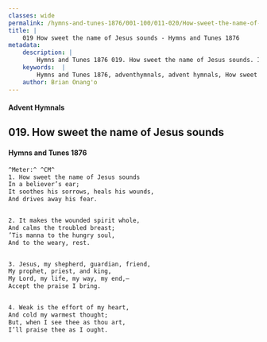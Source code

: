 ```yaml
---
classes: wide
permalink: /hymns-and-tunes-1876/001-100/011-020/How-sweet-the-name-of-Jesus-sounds/
title: |
    019 How sweet the name of Jesus sounds - Hymns and Tunes 1876
metadata:
    description: |
        Hymns and Tunes 1876 019. How sweet the name of Jesus sounds. In a believer’s ear; It soothes his sorrows, heals his wounds, And drives away his fear. 
    keywords:  |
        Hymns and Tunes 1876, adventhymnals, advent hymnals, How sweet the name of Jesus sounds, In a believer’s ear;, 
    author: Brian Onang'o
---
```


#### Advent Hymnals
## 019. How sweet the name of Jesus sounds
####  Hymns and Tunes 1876

```txt
^Meter:^ ^CM^
1. How sweet the name of Jesus sounds
In a believer’s ear;
It soothes his sorrows, heals his wounds,
And drives away his fear.


2. It makes the wounded spirit whole,
And calms the troubled breast;
’Tis manna to the hungry soul,
And to the weary, rest.


3. Jesus, my shepherd, guardian, friend,
My prophet, priest, and king,
My Lord, my life, my way, my end,—
Accept the praise I bring.


4. Weak is the effort of my heart,
And cold my warmest thought;
But, when I see thee as thou art,
I’ll praise thee as I ought.
```